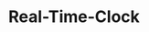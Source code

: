 ---
title: "Real-Time-Clock"
description: "Save the date (and time) for years to come"
parent: "general"
---